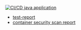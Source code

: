 [![CI/CD java application](https://github.com/ubata-mamezou/consider-cicd/actions/workflows/build-java.yaml/badge.svg)](https://github.com/ubata-mamezou/consider-cicd/actions/workflows/build-java.yaml)

* [test-report](https://ubata-mamezou.github.io/consider-cicd/surefire.html)
* [container security scan report](https://ubata-mamezou.github.io/consider-cicd/trivy-report.html)
